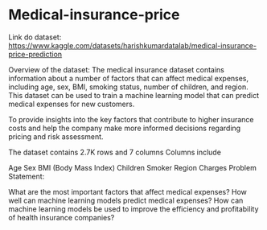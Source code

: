 # Medical-insurance-price

Link do dataset: https://www.kaggle.com/datasets/harishkumardatalab/medical-insurance-price-prediction

Overview of the dataset:
The medical insurance dataset contains information about a number of factors that can affect medical expenses, including age, sex, BMI, smoking status, number of children, and region. This dataset can be used to train a machine learning model that can predict medical expenses for new customers.

To provide insights into the key factors that contribute to higher insurance costs and help the company make more informed decisions regarding pricing and risk assessment.

The dataset contains 2.7K rows and 7 columns
Columns include

Age
Sex
BMI (Body Mass Index)
Children
Smoker
Region
Charges
Problem Statement:

What are the most important factors that affect medical expenses?
How well can machine learning models predict medical expenses?
How can machine learning models be used to improve the efficiency and profitability of health insurance companies?
